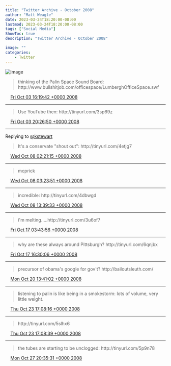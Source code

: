```yaml
---
title: "Twitter Archive - October 2008"
author: "Matt Weagle"
date: 2023-03-24T18:20:00-08:00
lastmod: 2023-03-24T18:20:00-08:00
tags: ["Social Media"]
ShowToc: true
description: "Twitter Archive - October 2008"

image: ""
categories: 
    - Twitter
---
```

![image](/sadtwitterbird3.jpg)

> thinking of the Palin Space Sound Board: http://www\.bullshitjob\.com/officespace/LumberghOfficeSpace\.swf

<img src="./media/tweet.ico" width="12" /> [Fri Oct 03 16:19:42 +0000 2008](https://twitter.com/mweagle/status/945108441)

----

> Use YouTube then: http://tinyurl\.com/3sp69z

<img src="./media/tweet.ico" width="12" /> [Fri Oct 03 20:26:50 +0000 2008](https://twitter.com/mweagle/status/945404620)

----

Replying to [@kstewart](https://twitter.com/kstewart/status/950648818)

> It's a conservate "shout out": http://tinyurl\.com/4etjg7

<img src="./media/tweet.ico" width="12" /> [Wed Oct 08 02:21:15 +0000 2008](https://twitter.com/mweagle/status/950675278)

----

> mcprick

<img src="./media/tweet.ico" width="12" /> [Wed Oct 08 03:23:51 +0000 2008](https://twitter.com/mweagle/status/950789276)

----

> incredible: http://tinyurl\.com/4dbwgd

<img src="./media/tweet.ico" width="12" /> [Wed Oct 08 13:39:33 +0000 2008](https://twitter.com/mweagle/status/951265648)

----

> i'm melting\.\.\.\.\.http://tinyurl\.com/3u6of7

<img src="./media/tweet.ico" width="12" /> [Fri Oct 17 03:43:56 +0000 2008](https://twitter.com/mweagle/status/963347724)

----

> why are these always around Pittsburgh? http://tinyurl\.com/6qnjbx

<img src="./media/tweet.ico" width="12" /> [Fri Oct 17 16:30:06 +0000 2008](https://twitter.com/mweagle/status/964040681)

----

> precursor of obama's google for gov't?  http://bailoutsleuth\.com/

<img src="./media/tweet.ico" width="12" /> [Mon Oct 20 13:41:02 +0000 2008](https://twitter.com/mweagle/status/967433646)

----

> listening to palin is like being in a smokestorm: lots of volume, very little weight\.

<img src="./media/tweet.ico" width="12" /> [Thu Oct 23 17:08:16 +0000 2008](https://twitter.com/mweagle/status/972314418)

----

> http://tinyurl\.com/5slhx6

<img src="./media/tweet.ico" width="12" /> [Thu Oct 23 17:08:39 +0000 2008](https://twitter.com/mweagle/status/972314958)

----

> the tubes are starting to be unclogged: http://tinyurl\.com/5p9n78

<img src="./media/tweet.ico" width="12" /> [Mon Oct 27 20:35:31 +0000 2008](https://twitter.com/mweagle/status/977933466)